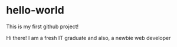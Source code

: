 # hello-world
This is my first github project!

Hi there! I am a fresh IT graduate and also, a newbie web developer
